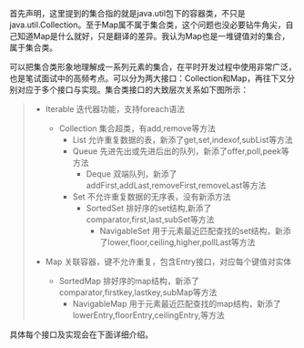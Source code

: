 首先声明，这里提到的集合指的就是java.util包下的容器类，不只是java.util.Collection。至于Map属不属于集合类，这个问题也没必要钻牛角尖，自己知道Map是什么就好，只是翻译的差异。我认为Map也是一堆键值对的集合，属于集合类。

可以把集合类形象地理解成一系列元素的集合，在平时开发过程中使用非常广泛，也是笔试面试中的高频考点。可以分为两大接口：Collection和Map，再往下又分别对应于多个接口与实现。集合类接口的大致层次关系如下图所示：

> * Iterable                   迭代器功能，支持foreach语法
>
>   * Collection               集合超类，有add,remove等方法
>     * List                   允许重复数据的表，新添了get,set,indexof,subList等方法
>     * Queue                  先进先出或先进后出的队列，新添了offer,poll,peek等方法
>       * Deque                双端队列，新添了addFirst,addLast,removeFirst,removeLast等方法
>     * Set                    不允许重复数据的无序表，没有新添方法
>       * SortedSet            排好序的set结构,新添了comparator,first,last,subSet等方法
>         * NavigableSet       用于元素最近匹配查找的set结构，新添了lower,floor,ceiling,higher,pollLast等方法
>
> * Map                        关联容器，键不允许重复，包含Entry接口，对应每个键值对实体
>
>   * SortedMap               排好序的map结构，新添了comparator,firstkey,lastkey,subMap等方法
>     * NavigableMap           用于元素最近匹配查找的map结构，新添了lowerEntry,floorEntry,ceilingEntry,等方法

具体每个接口及实现会在下面详细介绍。

